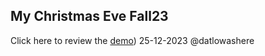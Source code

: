 ## My Christmas Eve Fall23
Click here to review the [demo]([https://mychristmas-eve.onrender.com/]))
25-12-2023
@datlowashere
